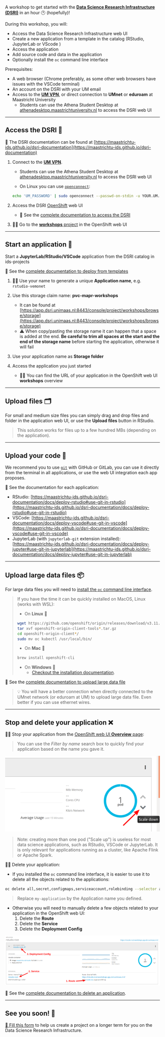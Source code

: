 A workshop to get started with the [**Data Science Research Infrastructure (DSRI)**](https://maastrichtu-ids.github.io/dsri-documentation/) in an hour 🕐 (hopefully)!

During this workshop, you will:

* Access the Data Science Research Infrastructure web UI
* Create a new application from a template in the catalog (RStudio, JupyterLab or VScode )
* Access the application
* Add source code and data in the application
* Optionally install the `oc` command line interface

Prerequisites:

* A web browser (Chrome preferably, as some other web browsers have issues with the VSCode terminal)
* An account on the DSRI with your UM email
* Access to the [**UM VPN**](https://vpn.maastrichtuniversity.nl), or direct connection to **UMnet** or **eduroam** at Maastricht University
  * Students can use the Athena Student Desktop at [athenadesktop.maastrichtuniversity.nl](https://athenadesktop.maastrichtuniversity.nl) to access the DSRI web UI

---

## Access the DSRI 🔑

📖 The DSRI documentation can be found at [https://maastrichtu-ids.github.io/dsri-documentation](https://maastrichtu-ids.github.io/dsri-documentation)

1. Connect to the [**UM VPN**](https://vpn.maastrichtuniversity.nl).

	- Students can use the Athena Student Desktop at [athenadesktop.maastrichtuniversity.nl](https://athenadesktop.maastrichtuniversity.nl) to access the DSRI web UI

	- On Linux you can use [`openconnect`](https://websiteforstudents.com/install-openconnect-ssl-vpn-client-on-ubuntu-18-04-18-04/):

    ```bash
    echo 'UM_PASSWORD' | sudo openconnect --passwd-on-stdin -u YOUR.UM.USER --authgroup 01-Employees vpn-rw1.maastrichtuniversity.nl
    ```

2. Access the DSRI [OpenShift](https://www.okd.io/) web UI

	- 📖 See the [complete documentation to access the DSRI](https://maastrichtu-ids.github.io/dsri-documentation/docs/access-dsri)

3. 👩‍💻 Go to the [**workshops** project](https://app.dsri.unimaas.nl:8443/console/project/workshops/overview) in the OpenShift web UI

---

## Start an application 🚀

Start a **JupyterLab/RStudio/VSCode** application from the DSRI catalog in ids-projects

📖 See the [complete documentation to deploy from templates](https://maastrichtu-ids.github.io/dsri-documentation/docs/deploy-from-template)

1. 👨‍💻 Use your name to generate a unique **Application name**, e.g. `rstudio-vemonet`
2. Use this storage claim name: **pvc-mapr-workshops** 
	- It can be found at [https://app.dsri.unimaas.nl:8443/console/project/workshops/browse/storage](https://app.dsri.unimaas.nl:8443/console/project/workshops/browse/storage)
	- ⚠️ When copy/pasting the storage name it can happen that a space is added at the end. **Be careful to trim all spaces at the start and the end of the storage name** before starting the application, otherwise it will fail

2. Use your application name as **Storage folder**

3. Access the application you just started

	- 👩‍💻 You can find the URL of your application in the OpenShift web UI **workshops** overview

---

## Upload files 🗂️

For small and medium size files you can simply drag and drop files and folder in the application web UI, or use the **Upload files** button in RStudio.

> This solution works for files up to a few hundred MBs (depending on the application).

---

## Upload your code 📜

We recommend you to use [`git`](https://git-scm.com/) with GitHub or GitLab, you can use it directly from the terminal in all applications, or use the web UI integration each app proposes.

📖 See the documentation for each application:

* RStudio: [https://maastrichtu-ids.github.io/dsri-documentation/docs/deploy-rstudio#use-git-in-rstudio](https://maastrichtu-ids.github.io/dsri-documentation/docs/deploy-rstudio#use-git-in-rstudio)
* VSCode: [https://maastrichtu-ids.github.io/dsri-documentation/docs/deploy-vscode#use-git-in-vscode](https://maastrichtu-ids.github.io/dsri-documentation/docs/deploy-vscode#use-git-in-vscode)
* JupyterLab (with `jupyterlab-git` extension installed): [https://maastrichtu-ids.github.io/dsri-documentation/docs/deploy-jupyter#use-git-in-jupyterlab](https://maastrichtu-ids.github.io/dsri-documentation/docs/deploy-jupyter#use-git-in-jupyterlab)

---

## Upload large data files 📦

For large data files you will need to [install the `oc` command line interface](https://maastrichtu-ids.github.io/dsri-documentation/docs/openshift-install).

> If you have the time it can be quickly installed on MacOS, Linux (works with WSL):
>
> * On **Linux** 🐧
>
> ```bash
> wget https://github.com/openshift/origin/releases/download/v3.11.0/openshift-origin-client-tools-v3.11.0-0cbc58b-linux-64bit.tar.gz
> tar xvf openshift-origin-client-tools*.tar.gz
> cd openshift-origin-client*/
> sudo mv oc kubectl /usr/local/bin/
> ```
>
> * On **Mac** 🍎
>
> ```bash
> brew install openshift-cli
> ```
>
> * On **Windows** 🏢 
>   * [Checkout the installation documentation](https://maastrichtu-ids.github.io/dsri-documentation/docs/openshift-install#on-windows).

📖 See the [complete documentation to upload large data file](https://maastrichtu-ids.github.io/dsri-documentation/docs/openshift-load-data)

> 💡 You will have a better connection when directly connected to the UMnet network (or eduroam at UM) to upload large data file. Even better if you can use ethernet wires.

---

## Stop and delete your application ❌

👨‍💻 Stop your application from the [OpenShift web UI **Overview** page](https://app.dsri.unimaas.nl:8443/console/project/workshops/overview):

> You can use the *Filter by name* search box to quickly find your application based on the name you gave it.

![Stop your application](https://raw.githubusercontent.com/MaastrichtU-IDS/dsri-documentation/master/website/static/img/screenshot_scaledown_pod.png)

> Note: creating more than one pod ("Scale up") is useless for most data science applications, such as RStudio, VSCode or JupyterLab. It is only relevant for applications running as a cluster, like Apache Flink or Apache Spark.

👩‍💻 Delete your application:

* If you installed the `oc` command line interface, it is easier to use it to delete all the objects related to the applications:

```bash
oc delete all,secret,configmaps,serviceaccount,rolebinding --selector app=my-application
```

> Replace `my-application` by the Application name you defined.

* Otherwise you will need to manually delete a few objects related to your application in the OpenShift web UI:
  1. Delete the **Route**
  2. Delete the **Service**
  3. Delete the **Deployment Config** 

<img src="https://raw.githubusercontent.com/MaastrichtU-IDS/dsri-documentation/master/website/static/img/screenshot_delete_application.png" alt="Delete application from the web UI" style="max-width: 100%; max-height: 100%;" />

📖 See the [complete documentation to delete an application](https://maastrichtu-ids.github.io/dsri-documentation/docs/openshift-delete-services#delete-an-application).

---

## See you soon! 👋

[📝 Fill this form](https://docs.google.com/forms/d/e/1FAIpQLSdndn0naNmj2ACpLE5j1S3Ngb1PCXK_Gl7oB-hI_mN4Z_NBQw/viewform) to help us create a project on a longer term for you on the Data Science Research Infrastructure.